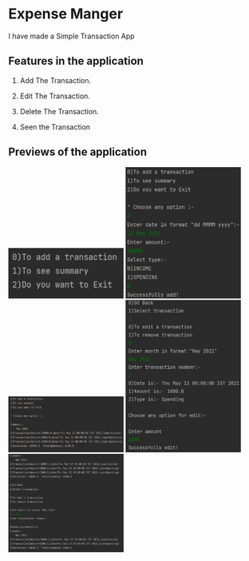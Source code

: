 # Expense Manger

I have made a Simple Transaction App

## Features in the application

1. Add The Transaction.

2. Edit The Transaction.

3. Delete The Transaction.

4. Seen the Transaction

## Previews of the application

<img title="" src="https://github.com/rohan-goyal-rg/CDM/blob/main/EXPENSE-MANAGER/1.png?raw=true" alt="" width="231">
<img title="" src="https://github.com/rohan-goyal-rg/CDM/blob/main/EXPENSE-MANAGER/2.png?raw=true" alt="" width="231">
<img title="" src="https://github.com/rohan-goyal-rg/CDM/blob/main/EXPENSE-MANAGER/3.png?raw=true" alt="" width="231">
<img title="" src="https://github.com/rohan-goyal-rg/CDM/blob/main/EXPENSE-MANAGER/4.png?raw=true" alt="" width="231">
<img title="" src="https://github.com/rohan-goyal-rg/CDM/blob/main/EXPENSE-MANAGER/5.png?raw=true" alt="" width="231">


